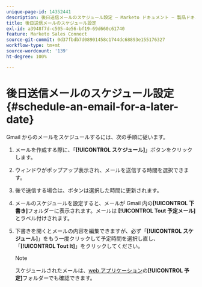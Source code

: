 ```yaml
---
unique-page-id: 14352441
description: 後日送信メールのスケジュール設定 — Marketo ドキュメント — 製品ドキュメント
title: 後日送信メールのスケジュール設定
exl-id: a3948f7d-c505-4e56-bf19-69d660c61740
feature: Marketo Sales Connect
source-git-commit: 0d37fbdb7d08901458c1744dc68893e155176327
workflow-type: tm+mt
source-wordcount: '139'
ht-degree: 100%

---
```


# 後日送信メールのスケジュール設定 {#schedule-an-email-for-a-later-date}

Gmail からのメールをスケジュールするには、次の手順に従います。

1. メールを作成する際に、「**[!UICONTROL スケジュール]**」ボタンをクリックします。

1. ウィンドウがポップアップ表示され、メールを送信する時間を選択できます。

1. 後で送信する場合は、ボタンは選択した時間に更新されます。

1. メールのスケジュールを設定すると、メールが Gmail 内の&#x200B;**[!UICONTROL 下書き]**&#x200B;フォルダーに表示されます。メールは **[!UICONTROL Tout 予定メール]**&#x200B;とラベル付けされます。

1. 下書きを開くとメールの内容を編集できますが、必ず「**[!UICONTROL スケジュール]**」をもう一度クリックして予定時間を選択し直し、「**[!UICONTROL Tout It]**」をクリックしてください。

   >[!NOTE]
   >
   >スケジュールされたメールは、[web アプリケーション](https://toutapp.com/login)の&#x200B;**[!UICONTROL 予定]**&#x200B;フォルダーでも確認できます。

